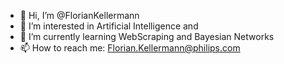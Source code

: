 - 👋 Hi, I’m @FlorianKellermann
- 👀 I’m interested in Artificial Intelligence and 
- 🌱 I’m currently learning WebScraping and Bayesian Networks
- 📫 How to reach me: Florian.Kellermann@philips.com
